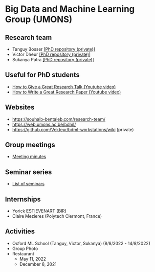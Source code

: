 # Big Data and Machine Learning Group (UMONS)

## Research team

* Tanguy Bosser [[PhD repository (private)]](https://github.com/tanguybosser/Tanguy-PhD-Management)
* Victor Dheur [[PhD repository (private)]](https://github.com/Vekteur/PhD)
* Sukanya Patra [[PhD repository (private)]](https://github.com/sukanyapatra1997/PhD) 

## Useful for PhD students
* [How to Give a Great Research Talk (Youtube video) ](https://www.youtube.com/watch?v=sT_-owjKIbA)
* [How to Write a Great Research Paper (Youtube video) ](https://youtu.be/WP-FkUaOcOM)

## Websites
* https://souhaib-bentaieb.com/research-team/
* https://web.umons.ac.be/bdml/
* https://github.com/Vekteur/bdml-workstations/wiki (private)

## Group meetings
- [Meeting minutes](/group-meetings)

## Seminar series
- [List of seminars](./seminars.md)

## Internships
- Yorick ESTIEVENART (BIR)
- Claire Mezieres (Polytech Clermont, France)

## Activities

* Oxford ML School (Tanguy, Victor, Sukanya) (8/8/2022 - 14/8/2022)
* Group Photo
* Restaurant 
	- May 11, 2022
	- December 8, 2021
